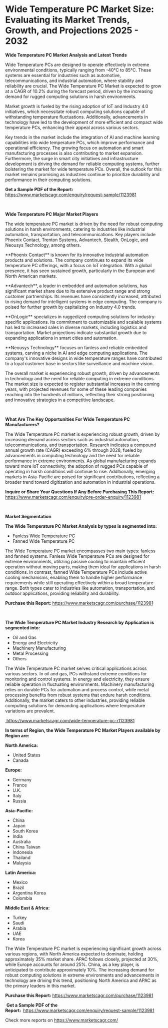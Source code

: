 <p><h1>Wide Temperature PC Market Size: Evaluating its Market Trends, Growth, and Projections 2025 - 2032</h1></p><p><strong>Wide Temperature PC Market Analysis and Latest Trends</strong></p>
<p><p>Wide Temperature PCs are designed to operate effectively in extreme environmental conditions, typically ranging from -40°C to 85°C. These systems are essential for industries such as automotive, telecommunications, and industrial automation, where stability and reliability are crucial. The Wide Temperature PC Market is expected to grow at a CAGR of 10.2% during the forecast period, driven by the increasing demand for rugged computing solutions in harsh environments.</p><p>Market growth is fueled by the rising adoption of IoT and Industry 4.0 initiatives, which necessitate robust computing solutions capable of withstanding temperature fluctuations. Additionally, advancements in technology have led to the development of more efficient and compact wide temperature PCs, enhancing their appeal across various sectors.</p><p>Key trends in the market include the integration of AI and machine learning capabilities into wide temperature PCs, which improve performance and operational efficiency. The growing focus on automation and smart manufacturing processes is also contributing to market expansion. Furthermore, the surge in smart city initiatives and infrastructure development is driving the demand for reliable computing systems, further bolstering the market for wide temperature PCs. Overall, the outlook for this market remains promising as industries continue to prioritize durability and performance in their computing solutions.</p></p>
<p><strong>Get a Sample PDF of the Report:&nbsp;</strong> <a href="https://www.marketscagr.com/enquiry/request-sample/1123981?utm_campaign=1995&utm_medium=2&utm_source=Github&utm_content=ia&utm_term=11022025&utm_id=wide-temperature-pc">https://www.marketscagr.com/enquiry/request-sample/1123981</a></p>
<p>&nbsp;</p>
<p><strong>Wide Temperature PC Major Market Players</strong></p>
<p><p>The wide temperature PC market is driven by the need for robust computing solutions in harsh environments, catering to industries like industrial automation, transportation, and telecommunications. Key players include Phoenix Contact, Trenton Systems, Advantech, Stealth, OnLogic, and Neousys Technology, among others. </p><p>**Phoenix Contact** is known for its innovative industrial automation products and solutions. The company continues to expand its wide temperature PC offerings, with a focus on IoT integration. With a global presence, it has seen sustained growth, particularly in the European and North American markets.</p><p>**Advantech**, a leader in embedded and automation solutions, has significant market share due to its extensive product range and strong customer partnerships. Its revenues have consistently increased, attributed to rising demand for intelligent systems in edge computing. The company is poised for further growth by capitalizing on Industry 4.0 trends.</p><p>**OnLogic** specializes in ruggedized computing solutions for industry-specific applications. Its commitment to customizable and scalable systems has led to increased sales in diverse markets, including logistics and transportation. Market projections indicate substantial growth due to expanding applications in smart cities and automation.</p><p>**Neousys Technology** focuses on fanless and reliable embedded systems, carving a niche in AI and edge computing applications. The company's innovative designs in wide temperature ranges have contributed to a loyal customer base in sectors like surveillance and machine vision.</p><p>The overall market is experiencing robust growth, driven by advancements in technology and the need for reliable computing in extreme conditions. The market size is expected to register substantial increases in the coming years, with projected revenues for some of these leading companies reaching into the hundreds of millions, reflecting their strong positioning and innovative strategies in a competitive landscape.</p></p>
<p>&nbsp;</p>
<p><strong>What Are The Key Opportunities For Wide Temperature PC Manufacturers?</strong></p>
<p><p>The Wide Temperature PC market is experiencing robust growth, driven by increasing demand across sectors such as industrial automation, telecommunications, and transportation. Research indicates a compound annual growth rate (CAGR) exceeding 6% through 2028, fueled by advancements in computing technology and the need for reliable performance in extreme environments. As global manufacturing expands toward more IoT connectivity, the adoption of rugged PCs capable of operating in harsh conditions will continue to rise. Additionally, emerging markets in Asia-Pacific are poised for significant contributions, reflecting a broader trend toward digitization and automation in industrial operations.</p></p>
<p><strong>Inquire or Share Your Questions If Any Before Purchasing This Report:</strong> <a href="https://www.marketscagr.com/enquiry/pre-order-enquiry/1123981?utm_campaign=1995&utm_medium=2&utm_source=Github&utm_content=ia&utm_term=11022025&utm_id=wide-temperature-pc">https://www.marketscagr.com/enquiry/pre-order-enquiry/1123981</a></p>
<p>&nbsp;</p>
<p><strong>Market Segmentation</strong></p>
<p><strong>The Wide Temperature PC Market Analysis by types is segmented into:</strong></p>
<p><ul><li>Fanless Wide Temperature PC</li><li>Fanned Wide Temperature PC</li></ul></p>
<p><p>The Wide Temperature PC market encompasses two main types: fanless and fanned systems. Fanless Wide Temperature PCs are designed for extreme environments, utilizing passive cooling to maintain efficient operation without moving parts, making them ideal for applications in harsh conditions. In contrast, fanned Wide Temperature PCs include active cooling mechanisms, enabling them to handle higher performance requirements while still operating effectively within a broad temperature range. Both types cater to industries like automation, transportation, and outdoor applications, providing reliability and durability.</p></p>
<p><strong>Purchase this Report:&nbsp;</strong><a href="https://www.marketscagr.com/purchase/1123981?utm_campaign=1995&utm_medium=2&utm_source=Github&utm_content=ia&utm_term=11022025&utm_id=wide-temperature-pc">https://www.marketscagr.com/purchase/1123981</a></p>
<p>&nbsp;</p>
<p><strong>The Wide Temperature PC Market Industry Research by Application is segmented into:</strong></p>
<p><ul><li>Oil and Gas</li><li>Energy and Electricity</li><li>Machinery Manufacturing</li><li>Metal Processing</li><li>Others</li></ul></p>
<p><p>The Wide Temperature PC market serves critical applications across various sectors. In oil and gas, PCs withstand extreme conditions for monitoring and control systems. In energy and electricity, they ensure reliable operation in fluctuating environments. Machinery manufacturing relies on durable PCs for automation and process control, while metal processing benefits from robust systems that endure harsh conditions. Additionally, the market caters to other industries, providing reliable computing solutions for demanding applications where temperature variations are prevalent.</p></p>
<p><a href="https://www.marketscagr.com/wide-temperature-pc-r1123981?utm_campaign=1995&utm_medium=2&utm_source=Github&utm_content=ia&utm_term=11022025&utm_id=wide-temperature-pc">&nbsp;https://www.marketscagr.com/wide-temperature-pc-r1123981</a></p>
<p><strong>In terms of Region, the Wide Temperature PC Market Players available by Region are:</strong></p>
<p>
    <p> <strong> North America: </strong>
        <ul>
            <li>United States</li>
            <li>Canada</li>
        </ul>
        </p> 
    <p> <strong> Europe: </strong>
        <ul>
            <li>Germany</li>
            <li>France</li>
            <li>U.K.</li>
            <li>Italy</li>
            <li>Russia</li>
        </ul>
        </p> 
    <p> <strong> Asia-Pacific: </strong>
        <ul>
            <li>China</li>
            <li>Japan</li>
            <li>South Korea</li>
            <li>India</li>
            <li>Australia</li>
            <li>China Taiwan</li>
            <li>Indonesia</li>
            <li>Thailand</li>
            <li>Malaysia</li>
        </ul>
        </p> 
    <p> <strong> Latin America: </strong>
        <ul>
            <li>Mexico</li>
            <li>Brazil</li>
            <li>Argentina Korea</li>
            <li>Colombia</li>
        </ul>
        </p> 
    <p> <strong> Middle East & Africa: </strong>
        <ul>
            <li>Turkey</li>
            <li>Saudi</li>
            <li>Arabia</li>
            <li>UAE</li>
            <li>Korea</li>
        </ul>
    </p>
    </p>
<p><p>The Wide Temperature PC market is experiencing significant growth across various regions, with North America expected to dominate, holding approximately 35% market share. APAC follows closely, projected at 30%, while Europe accounts for around 25%. China, as a key player, is anticipated to contribute approximately 10%. The increasing demand for robust computing solutions in extreme environments and advancements in technology are driving this trend, positioning North America and APAC as the primary leaders in this market.</p></p>
<p><strong>Purchase this Report: </strong><a href="https://www.marketscagr.com/purchase/1123981?utm_campaign=1995&utm_medium=2&utm_source=Github&utm_content=ia&utm_term=11022025&utm_id=wide-temperature-pc">https://www.marketscagr.com/purchase/1123981</a></p>
<p>&nbsp;<strong>Get a Sample PDF of the Report:&nbsp;&nbsp;</strong><a href="https://www.marketscagr.com/enquiry/request-sample/1123981?utm_campaign=1995&utm_medium=2&utm_source=Github&utm_content=ia&utm_term=11022025&utm_id=wide-temperature-pc">https://www.marketscagr.com/enquiry/request-sample/1123981</a></p>
<p><strong></strong></p>
<p>Check more reports on <a href="https://www.marketscagr.com/?utm_campaign=1995&utm_medium=2&utm_source=Github&utm_content=ia&utm_term=11022025&utm_id=wide-temperature-pc">https://www.marketscagr.com/</a></p>